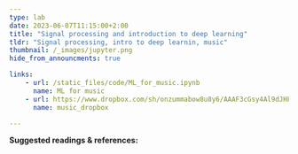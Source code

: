 ```yaml
---
type: lab
date: 2023-06-07T11:15:00+2:00
title: "Signal processing and introduction to deep learning"
tldr: "Signal processing, intro to deep learnin, music"
thumbnail: /_images/jupyter.png
hide_from_announcments: true

links: 
    - url: /static_files/code/ML_for_music.ipynb
      name: ML for music
    - url: https://www.dropbox.com/sh/onzummabow8u8y6/AAAF3cGsy4Al9dJHLBzmTnIBa?dl=0
      name: music_dropbox

---
```

**Suggested readings & references:**

